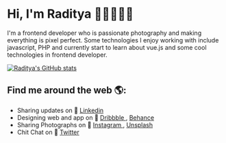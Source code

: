 # Hi, I'm Raditya 👋🏻👨🏻‍💻

I'm a frontend developer who is passionate photography and making everything is pixel perfect. Some technologies I enjoy working with include javascript, PHP and currently start to learn about vue.js and some cool technologies in frontend developer.

[![Raditya's GitHub stats](https://github-readme-stats.vercel.app/api?username=radityaputranto)](https://github.com/radityaputranto/github-readme-stats)


## Find me around the web 🌎: 

- Sharing updates on  💼 [ Linkedin ](https://www.linkedin.com/in/radityaputranto)
- Designing web and app on 🎨 [ Dribbble ](https://dribbble.com/raditya_putranto) , [Behance ](https://www.behance.net/radityaputranto)
- Sharing Photographs on 📸 [ Instagram ](https://www.instagram.com/raditya_putranto/), [Unsplash ](https://unsplash.com/@raditya_putranto)
- Chit Chat on 💬 [ Twitter ](https://twitter.com/radityaputranto)